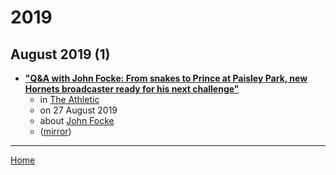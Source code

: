 # 2019

## August 2019 (1)

 - [**"Q&A with John Focke: From snakes to Prince at Paisley Park, new Hornets broadcaster ready for his next challenge"**](https://theathletic.com/977328/2019/08/27/qa-with-john-focke-from-snakes-to-prince-at-paisley-park-new-hornets-broadcaster-ready-for-his-next-challenge/)
    - in [The Athletic](https://theathletic.com/)
    - on 27 August 2019
    - about [John Focke](../../topics/john-focke/index.md)
    - ([mirror](https://web.archive.org/web/*/https://theathletic.com/977328/2019/08/27/qa-with-john-focke-from-snakes-to-prince-at-paisley-park-new-hornets-broadcaster-ready-for-his-next-challenge/))

----

[Home](../index.md)

